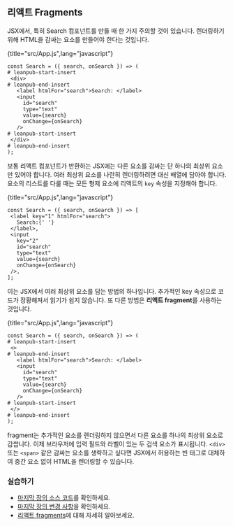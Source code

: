 ## 리액트 Fragments

JSX에서, 특히 Search 컴포넌트를 만들 때 한 가지 주의할 것이 있습니다. 렌더링하기 위해 HTML을 감싸는 요소를 만들어야 한다는 것입니다.

{title="src/App.js",lang="javascript"}
~~~~~~~
const Search = ({ search, onSearch }) => (
# leanpub-start-insert
 <div>
# leanpub-end-insert
   <label htmlFor="search">Search: </label>
   <input
     id="search"
     type="text"
     value={search}
     onChange={onSearch}
   />
# leanpub-start-insert
 </div>
# leanpub-end-insert
);
~~~~~~~

보통 리액트 컴포넌트가 반환하는 JSX에는 다른 요소를 감싸는 단 하나의 최상위 요소만 있어야 합니다. 여러 최상위 요소를 나란히 렌더링하려면 대신 배열에 담아야 합니다. 요소의 리스트를 다룰 때는 모든 형제 요소에 리액트의 `key` 속성을 지정해야 합니다.

{title="src/App.js",lang="javascript"}
~~~~~~~
const Search = ({ search, onSearch }) => [
 <label key="1" htmlFor="search">
   Search:{' '}
 </label>,
 <input
   key="2"
   id="search"
   type="text"
   value={search}
   onChange={onSearch}
 />,
];
~~~~~~~

이는 JSX에서 여러 최상위 요소를 담는 방법의 하나입니다. 추가적인 key 속성으로 코드가 장황해져서 읽기가 쉽지 않습니다. 또 다른 방법은 **리액트 fragment**를 사용하는 것입니다.

{title="src/App.js",lang="javascript"}
~~~~~~~
const Search = ({ search, onSearch }) => (
# leanpub-start-insert
 <>
# leanpub-end-insert
   <label htmlFor="search">Search: </label>
   <input
     id="search"
     type="text"
     value={search}
     onChange={onSearch}
   />
# leanpub-start-insert
 </>
# leanpub-end-insert
);
~~~~~~~

fragment는 추가적인 요소를 렌더링하지 않으면서 다른 요소를 하나의 최상위 요소로 감쌉니다. 이제 브라우저에 입력 필드와 라벨이 있는 두 검색 요소가 표시됩니다. `<div>` 또는 `<span>` 같은 감싸는 요소를 생략하고 싶다면 JSX에서 허용하는 빈 태그로 대체하여 중간 요소 없이 HTML을 렌더링할 수 있습니다.

### 실습하기

* [마지막 장의 소스 코드](https://codesandbox.io/s/github/the-road-to-learn-react/hacker-stories/tree/hs/React-Fragments)를 확인하세요.
 * [마지막 장의 변경 사항](https://github.com/the-road-to-learn-react/hacker-stories/compare/hs/React-Custom-Hooks...hs/React-Fragments?expand=1)을 확인하세요.
* [리액트 fragments](https://reactjs.org/docs/fragments.html)에 대해 자세히 알아보세요.